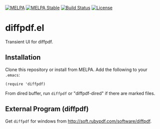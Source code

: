 [![MELPA](https://melpa.org/packages/diffpdf-badge.svg)](https://melpa.org/#/diffpdf)
[![MELPA Stable](https://stable.melpa.org/packages/diffpdf-badge.svg)](https://stable.melpa.org/#/diffpdf)
[![Build Status](https://github.com/ShuguangSun/diffpdf.el/workflows/CI/badge.svg)](https://github.com/ShuguangSun/diffpdf.el/actions)
[![License](http://img.shields.io/:license-gpl3-blue.svg)](http://www.gnu.org/licenses/gpl-3.0.html)

# diffpdf.el

Transient UI for diffpdf.

## Installation

Clone this repository or install from MELPA. Add the following to your `.emacs`:

``` elisp
(require 'diffpdf)
```

From dired buffer, run `diffpdf` or "diffpdf-dired" if there are marked files.

## External Program (diffpdf)

Get `diffpdf` for windows from http://soft.rubypdf.com/software/diffpdf.
